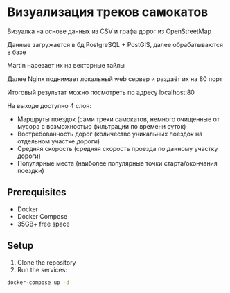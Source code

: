# Визуализация треков самокатов

Визуалка на основе данных из CSV и графа дорог из OpenStreetMap

Данные загружается в бд PostgreSQL + PostGIS, далее обрабатываются в базе

Martin нарезает их на векторные тайлы

Далее Nginx поднимает локальный web сервер и раздаёт их на 80 порт

Итоговый результат можно посмотреть по адресу localhost:80

На выходе доступно 4 слоя:
- Маршруты поездок (сами треки самокатов, немного очищенные от мусора с возможностью фильтрации по времени суток)
- Востребованность дорог (количество уникальных поездок на отдельном участке дороги)
- Средняя скорость (средняя скорость проезда по данному участку дороги)
- Популярные места (наиболее популярные точки старта/окончания поездки)



## Prerequisites

- Docker
- Docker Compose
- 35GB+ free space

## Setup

1. Clone the repository
2. Run the services:

```bash
docker-compose up -d
